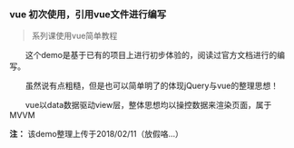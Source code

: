 ### vue 初次使用，引用vue文件进行编写

> 系列课使用vue简单教程

&emsp;&emsp;这个demo是基于已有的项目上进行初步体验的，阅读过官方文档进行的编写。

&emsp;&emsp;虽然说有点粗糙，但是也可以简单明了的体现jQuery与vue的整理思想！

&emsp;&emsp;vue以data数据驱动view层，整体思想均以操控数据来渲染页面，属于MVVM
    

**注：** 该demo整理上传于2018/02/11（放假咯...）
